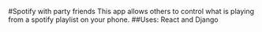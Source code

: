 #Spotify with party friends
This app allows others to control what is playing from a spotify playlist on your phone.
##Uses: React and Django


